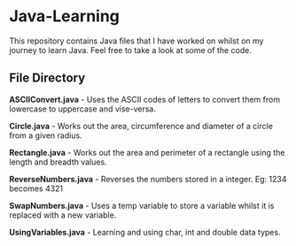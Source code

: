 # Java-Learning

This repository contains Java files that I have worked on whilst on my journey to learn Java. Feel free to take a look at some of the code.

## File Directory
**ASCIIConvert.java** - Uses the ASCII codes of letters to convert them from lowercase to uppercase and vise-versa.

**Circle.java** - Works out the area, circumference and diameter of a circle from a given radius.

**Rectangle.java** - Works out the area and perimeter of a rectangle using the length and breadth values.

**ReverseNumbers.java** - Reverses the numbers stored in a integer. Eg: 1234 becomes 4321

**SwapNumbers.java** - Uses a temp variable to store a variable whilst it is replaced with a new variable.

**UsingVariables.java** - Learning and using char, int and double data types.
